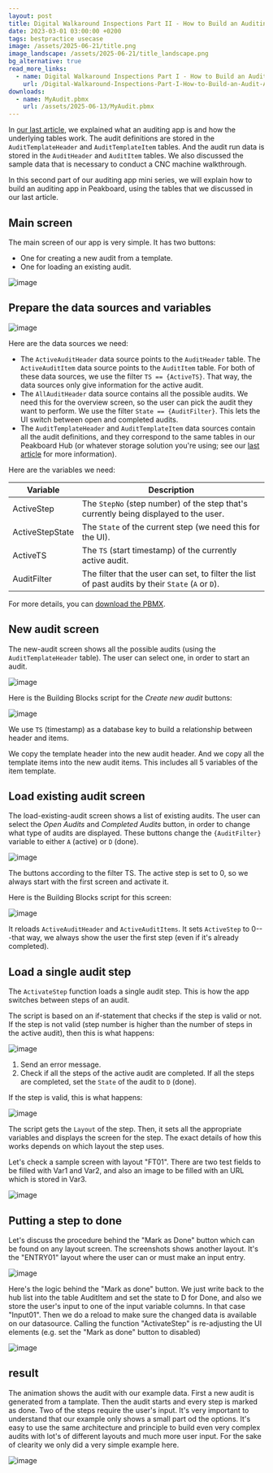 ```yaml
---
layout: post
title: Digital Walkaround Inspections Part II - How to Build an Auditing App
date: 2023-03-01 03:00:00 +0200
tags: bestpractice usecase
image: /assets/2025-06-21/title.png
image_landscape: /assets/2025-06-21/title_landscape.png
bg_alternative: true
read_more_links:
  - name: Digital Walkaround Inspections Part I - How to Build an Auditing App
    url: /Digital-Walkaround-Inspections-Part-I-How-to-Build-an-Audit-App.html
downloads:
  - name: MyAudit.pbmx
    url: /assets/2025-06-13/MyAudit.pbmx
---
```

In [our last article](/Digital-Walkaround-Inspections-Part-I-How-to-Build-an-Audit-App.html), we explained what an auditing app is and how the underlying tables work. The audit definitions are stored in the `AuditTemplateHeader` and `AuditTemplateItem` tables. And the audit run data is stored in the `AuditHeader` and `AuditItem` tables. We also discussed the sample data that is necessary to conduct a CNC machine walkthrough.

In this second part of our auditing app mini series, we will explain how to build an auditing app in Peakboard, using the tables that we discussed in our last article.

## Main screen

The main screen of our app is very simple. It has two buttons:
* One for creating a new audit from a template.
* One for loading an existing audit.

![image](/assets/2025-06-21/010.png)

## Prepare the data sources and variables

![image](/assets/2025-06-21/020.png)

Here are the data sources we need:

- The `ActiveAuditHeader` data source points to the `AuditHeader` table. The `ActiveAuditItem` data source points to the `AuditItem` table. For both of these data sources, we use the filter `TS == {ActiveTS}`. That way, the data sources only give information for the active audit.
- The `AllAuditHeader` data source contains all the possible audits. We need this for the overview screen, so the user can pick the audit they want to perform. We use the filter `State == {AuditFilter}`. This lets the UI switch between open and completed audits.
- The `AuditTemplateHeader` and `AuditTemplateItem` data sources contain all the audit definitions, and they correspond to the same tables in our Peakboard Hub (or whatever storage solution you're using; see our [last article](/Digital-Walkaround-Inspections-Part-I-How-to-Build-an-Audit-App.html) for more information).

Here are the variables we need:

| Variable        | Description |
| --------------- | ----------- |
| ActiveStep      | The `StepNo` (step number) of the step that's currently being displayed to the user. |
| ActiveStepState | The `State` of the current step (we need this for the UI). |
| ActiveTS        | The `TS` (start timestamp) of the currently active audit. |
| AuditFilter     | The filter that the user can set, to filter the list of past audits by their `State` (`A` or `D`). |

For more details, you can [download the PBMX](/assets/2025-06-13/MyAudit.pbmx).

## New audit screen

The new-audit screen shows all the possible audits (using the `AuditTemplateHeader` table). The user can select one, in order to start an audit.

![image](/assets/2025-06-21/030.png)

Here is the Building Blocks script for the *Create new audit* buttons:

![image](/assets/2025-06-21/040.png)

We use `TS` (timestamp) as a database key to build a relationship between header and items.

We copy the template header into the new audit header. And we copy all the template items into the new audit items. This includes all 5 variables of the item template.

## Load existing audit screen

The load-existing-audit screen shows a list of existing audits. The user can select the *Open Audits* and *Completed Audits* button, in order to change what type of audits are displayed. These buttons change the `{AuditFilter}` variable to either `A` (active) or `D` (done).

![image](/assets/2025-06-21/050.png)

The buttons according to the filter TS. The active step is set to 0, so we always start with the first screen and activate it.

Here is the Building Blocks script for this screen:

![image](/assets/2025-06-21/060.png)

It reloads `ActiveAuditHeader` and `ActiveAuditItems`. It sets `ActiveStep` to 0---that way, we always show the user the first step (even if it's already completed).

## Load a single audit step

The `ActivateStep` function loads a single audit step. This is how the app switches between steps of an audit.

The script is based on an if-statement that checks if the step is valid or not. If the step is not valid (step number is higher than the number of steps in the active audit), then this is what happens:

![image](/assets/2025-06-21/070.png)

1. Send an error message.
2. Check if all the steps of the active audit are completed. If all the steps are completed, set the `State` of the audit to `D` (done).

If the step is valid, this is what happens:

![image](/assets/2025-06-21/071.png)

The script gets the `Layout` of the step. Then, it sets all the appropriate variables and displays the screen for the step. The exact details of how this works depends on which layout the step uses.

Let's check a sample screen with layout "FT01". There are two test fields to be filled with Var1 and Var2, and also an image to be filled with an URL which is stored in Var3.

![image](/assets/2025-06-21/080.png)

## Putting a step to done

Let's discuss the procedure behind the "Mark as Done" button which can be found on any layout screen. The screenshots shows another layout. It's the "ENTRY01" layout where the user can or must make an input entry.

![image](/assets/2025-06-21/090.png)

Here's the logic behind the "Mark as done" button. We just write back to the hub list into the table AuditItem and set the state to D for Done, and also we store the user's input  to one of the input variable columns. In that case "Input01". Then we do a reload to make sure the changed data is available on our datasource. Calling the function "ActivateStep" is re-adjusting the UI elements (e.g. set the "Mark as done" button to disabled)

![image](/assets/2025-06-21/100.png)

## result

The animation shows the audit with our example data. First a new audit is generated from a tamplate. Then the audit starts and every step is marked as done. Two of the steps require the user's input.
It's very important to understand that our example only shows a small part od the options. It's easy to use the same architecture and principle to build even very complex audits with lot's of different layouts and much more user input. For the sake of clearity we only did a very simple example here.

![image](/assets/2025-06-21/result.gif)





